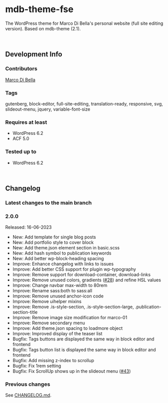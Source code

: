 # mdb-theme-fse
The WordPress theme for Marco Di Bella's personal website (full site editing version). Based on mdb-theme (2.1).

<br>

## Development Info

### Contributors
[Marco Di Bella](https://github.com/mdibella-dev)

### Tags
gutenberg, block-editor, full-site-editing, translation-ready, responsive, svg, slideout-menu, jquery, variable-font-size

### Requires at least

* WordPress 6.2
* ACF 5.0

### Tested up to

* WordPress 6.2

<br>

## Changelog

### Latest changes to the main branch

### 2.0.0
Released: 16-06-2023

* New: Add template for single blog posts
* New: Add portfolio style to cover block
* New: Add theme.json element section in basic.scss
* New: Add hash symbol to publication keywords
* New: Add better wp-block-heading spacing
* Improve: Enhance changelog with links to issues
* Improve: Add better CSS support for plugin wp-typography
* Improve: Remove support for download-container, download-links
* Improve: Remove unused colors, gradients ([#28](https://github.com/mdibella-dev/mdb-theme-fse/issues/28)) and refine HSL values
* Improve: Change navbar max-width to 80rem
* Improve: Rename sass:both to sass:all
* Improve: Remove unused anchor-icon code
* Improve: Remove uihelper mixins
* Improve: Remove .is-style-section, .is-style-section-large, .publication-section-title
* Improve: Remove image size modification for marco-01
* Improve: Remove secondary menu
* Improve: Add theme.json spacing to loadmore object
* Improve: Improved display of the teaser list
* Bugfix: Tags buttons are displayed the same way in block editor and frontend
* Bugfix: Tags button list is displayed the same way in block editor and frontend
* Bugfix: Add missing z-index to scrollup
* Bugfix: Fix 1rem setting
* Bugfix: Fix ScrollUp shows up in the slideout menu ([#43](https://github.com/mdibella-dev/mdb-theme-fse/issues/43))


### Previous changes

See [CHANGELOG.md](https://github.com/mdibella-dev/mdb-theme-fse/blob/main/CHANGELOG.md).
